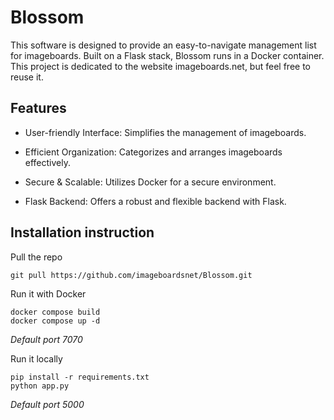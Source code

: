 # Blossom

This software is designed to provide an easy-to-navigate management list for imageboards.
 Built on a Flask stack, Blossom runs in a Docker container.
This project is dedicated to the website imageboards.net, but feel free to reuse it.

## Features

 - User-friendly Interface: Simplifies the management of imageboards.
 
 - Efficient Organization: Categorizes and arranges imageboards   
   effectively.
   
 - Secure & Scalable: Utilizes Docker for a secure environment.
 
 - Flask Backend: Offers a robust and flexible backend with Flask.

## Installation instruction

Pull the repo

    git pull https://github.com/imageboardsnet/Blossom.git

Run it with Docker

    docker compose build
    docker compose up -d
*Default port 7070*

Run it locally

    pip install -r requirements.txt
    python app.py
*Default port 5000*
